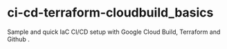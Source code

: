 # ci-cd-terraform-cloudbuild_basics
Sample and quick IaC CI/CD setup with Google Cloud Build, Terraform and Github . 


